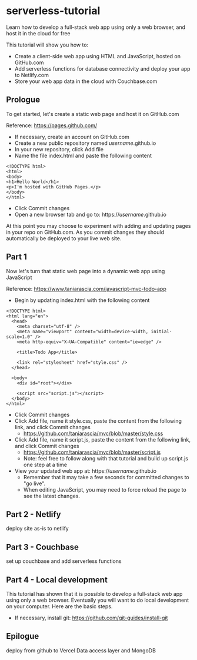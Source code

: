 # serverless-tutorial

Learn how to develop a full-stack web app using only a web browser, and host it in the cloud for free

This tutorial will show you how to:
- Create a client-side web app using HTML and JavaScript, hosted on GitHub.com
- Add serverless functions for database connectivity and deploy your app to Netlify.com
- Store your web app data in the cloud with Couchbase.com

## Prologue

To get started, let's create a static web page and host it on GitHub.com

Reference: https://pages.github.com/

- If necessary, create an account on GitHub.com
- Create a new public repository named *username*.github.io
- In your new repository, click Add file
- Name the file index.html and paste the following content
~~~
<!DOCTYPE html>
<html>
<body>
<h1>Hello World</h1>
<p>I'm hosted with GitHub Pages.</p>
</body>
</html>
~~~
- Click Commit changes
- Open a new browser tab and go to: https://*username*.github.io

At this point you may choose to experiment with adding and updating pages in your repo on GitHub.com. As you commit changes they should automatically be deployed to your live web site.

## Part 1

Now let's turn that static web page into a dynamic web app using JavaScript

Reference: https://www.taniarascia.com/javascript-mvc-todo-app

- Begin by updating index.html with the following content
~~~
<!DOCTYPE html>
<html lang="en">
  <head>
    <meta charset="utf-8" />
    <meta name="viewport" content="width=device-width, initial-scale=1.0" />
    <meta http-equiv="X-UA-Compatible" content="ie=edge" />

    <title>Todo App</title>

    <link rel="stylesheet" href="style.css" />
  </head>

  <body>
    <div id="root"></div>

    <script src="script.js"></script>
  </body>
</html>
~~~
- Click Commit changes
- Click Add file, name it style.css, paste the content from the following link, and click Commit changes
  - https://github.com/taniarascia/mvc/blob/master/style.css
- Click Add file, name it script.js, paste the content from the following link, and click Commit changes
  - https://github.com/taniarascia/mvc/blob/master/script.js
  - Note: feel free to follow along with that tutorial and build up script.js one step at a time
- View your updated web app at: https://*username*.github.io
  - Remember that it may take a few seconds for committed changes to "go live".
  - When editing JavaScript, you may need to force reload the page to see the latest changes.

## Part 2 - Netlify

deploy site as-is to netlify

## Part 3 - Couchbase

set up couchbase and add serverless functions

## Part 4 - Local development

This tutorial has shown that it is possible to develop a full-stack web app using only a web browser. Eventually you will want to do local development on your computer. Here are the basic steps.

- If necessary, install git: https://github.com/git-guides/install-git

## Epilogue

deploy from github to Vercel
Data access layer and MongoDB


